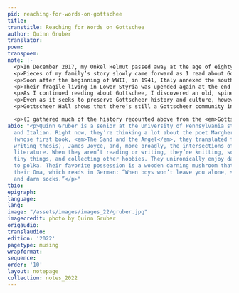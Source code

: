 ```yaml
---
pid: reaching-for-words-on-gottschee
title: 
transtitle: Reaching for Words on Gottschee
author: Quinn Gruber
translator: 
poem: 
transpoem: 
note: |-
  <p>In December 2017, my Onkel Helmut passed away at the age of eighty-four. He was stern, yet jovial, with a round and kind face. He, my Tante Resi, my sister, and I would often go on walks in the park in Queens and have simple lunches of hard-boiled eggs, ham, and bread. Occasionally, he taught me bits of German, like the slogan written on the thin yellow tag of a Steiff teddy bear: <em>Knopf im Ohr, “button in ear.”</em> After the funeral, we all went somberly to eat together at a place called Gottscheer Hall. My mother told my sister and I that Onkel Helmut, like the rest of my father’s side of the family, was from a place called Gottschee. Sitting in the car, trying to wrap my head around the pronunciation of the name, I reevaluated my family’s history. My father always told us that our family was from Germany. Stray German words flit through our conversations, like <em>schlafen</em> (“to sleep”) and <em>Schatz</em> (an endearment, literally “treasure”). Yet, my Oma and Auntie’s immigration papers list Yugoslavia and Austria-Hungary as their countries of origin. I always felt that I lacked some crucial piece of information that would bring all these scattered bits of history and culture together — Gottschee was that keystone.</p>
  <p>Pieces of my family’s story slowly came forward as I read about Gottschee’s history. Gottschee was a small region in present-day Kočevje, Slovenia, that Germanic farmers settled in the thirteenth century. Their language, Gottscheerisch, is a dialect of medieval German; Gottscheers, like my Onkel Helmut and my grandmother, could speak German, but a German speaker couldn’t understand Gottscheerisch. Gottscheers used German in business contexts and spoke Gottscheerisch at home, a linguistic island surrounded by Slovenian-speaking neighbors. This linguistic fluidity mirrors the confusion surrounding the Gottscheers’ identity, as clashing empires passed the county back and forth over the course of its history. Outside observers and Gottscheers themselves have identified Gottscheers as German, Austrian, Slavic, yet also as an entirely distinct people. I understand why my father never mentioned Gottschee — I don’t know how to talk about it without giving a history lesson. The most important part of this history begins in 1918, when Gottschee became a part of Yugoslavia after the fall of Austria-Hungary. Gottschee’s few colleges were closed, and Slovenian became the county’s only official language, although due to many children’s complete lack of understanding of Slovenian, public school instruction was eventually conducted half in German and half in Slovenian. Gottschee soon changed hands again, however, with much more severe consequences for its people.</p>
  <p>Soon after the beginning of WWII, in 1941, Italy annexed the southern part of Yugoslavia, which included Gottschee. My Tante Berta Kropf, who lived in Gottschee during the annexation, wrote that the Gottscheers received an ultimatum that they either needed to assimilate into Italy or move to Germany. Propaganda promising prosperity in Nazi Germany, some of it spread by Gottscheer leaders, and the threat of cultural erasure forced nearly all the Gottscheers to comply. They soon found, however, that they were not relocated to Germany, but to Lower Styria (near the current border of Croatia), into the homes of Slovenians who were taken to Nazi labor camps. They left the farms they had cultivated for centuries to find themselves forced into often-cramped conditions with little land. I’m sure that part of why my father never mentioned Gottschee is the Gottscheers’s role, although unwilling, in Nazi Germany’s atrocities against Slavs. I sit and wonder how many Gottscheers genuinely believed in Hitler’s Pan-Germanism, and how many simply followed their relatives and neighbors or felt that they had no choice but to leave. Yet the Nazi Party also banned the use of Gottscheerisch, seeking to fully Germanize the Gottscheers and to erase their culture.</p>
  <p>Their fragile living in Lower Styria was upended again at the end of WWII, when Nazi Germany was expelled from Yugoslavia. The Gottscheers had no right whatsoever to stay, but they were not allowed to return to their homes in Gottschee, as it became part of Yugoslavia. The Anti-Fascist Council for the Liberation of Yugoslavia (AVNOJ), led by Josip Broz Tito, held all ethnic Germans, including the Gottscheers, responsible for Nazi Germany’s crimes during the war. Gottscheerisch and German were banned permanently, replaced by Slovenian. In 1945, the Department for People’s Protection (OZNA) carried out a campaign to eradicate or evict ethnic Germans living in Yugoslavia. Thousands of Gottscheers and other ethnic Germans were held in the Sterntal concentration camp, located in present-day Kidričevo, Slovenia, where two to seven thousand people died. In addition, around eight to twelve thousand Gottscheers were stripped of their possessions and land and marched to Austria in August 1945. About three thousand people died on the march; those who survived were placed in overcrowded refugee camps in Austria. I wonder, too, what it must have felt like for the Gottscheers, most of whom wanted no affiliation with Germany whatsoever, to be forced to move, then to be treated brutally by the OZNA, only to be rejected as outsiders in Germany and Austria. Some Gottscheers remained in Gottschee — particularly those who had agreed to fight with the Yugoslavian partisans — some stayed in Austria, some went to Canada, but most immigrated to the United States. And even there, many Gottscheers were received with hostility; my grandmother, who was born in New York but spoke German as a first-generation Gottscheer American, was frequently called a Nazi by her classmates; meanwhile, her relatives were suffering because of Nazi Germany’s crimes.</p>
  <p>As I continued reading about Gottschee, I discovered an old, spineless book entitled <em>Gottscheer Gedenkbuch</em> (<em>Gottscheer Memorial-Book</em>) tucked away in the back corner of my family’s office. Its light blue cover, embossed with the city seal of Gottschee, was held on by the oldest-looking masking tape I’ve ever seen. On the title page, it reads: “Herausgegeben un mit dem Reingewinne dieses Buches dem in Not befindlichen Gottscheer Folk zu helfen.” “Published to help the Gottscheer people in need with the book’s net profit.” Many Gottscheers immigrated to Brooklyn and Queens or the Midwest at the turn of the twentieth century and established a variety of Gottscheer cultural associations to preserve a sense of community in the States. These Gottscheers, as a part of the Gottscheer Relief Association, wrote and sold the memorial-book to raise funds for the Gottscheer refugees after WWII; my Tante Kropf writes gratefully of the clothing and food her family received. I don’t know which of my relatives purchased this book — my father didn’t even know we owned it — but I can find many of my relatives’ names in the lists of hundreds of Gottscheers who settled in the United States. Written in German and English, it comprises writings on Gottschee, information on the various Gottscheer organizations in the United States, and advertisements for Gottscheer businesses. I’m still struck by how much care was put into compiling the book, which included even people’s old house numbers back in Gottschee, so you might recognize a neighbor even if you forgot their name.</p>
  <p>Even as it seeks to preserve Gottscheer history and culture, however, the <em>Gottscheer Memorial-Book</em> rings a sense of inevitable loss. In the words of John Kikel, a lawyer from Ridgewood, Queens, who led the Gottscheer Relief Association, Gottscheerisch “dies with the first generation.” The pressure to Americanize, to stop speaking your own language and celebrating your own culture, is difficult to resist, especially as new generations are born. But what happens to a language and a culture when a home country no longer exists to maintain it? When the Gottscheers immigrated to the States, they accepted that with the loss of their country came the loss of their language. My grandmother was the last person in my close family who spoke Gottscheerisch; she passed in April 2018, soon after my Onkel Helmut. I know that Americanization has significantly benefited my family. Whiteness, especially American whiteness, opens innumerable doors and protects me from facing opposition due to other facets of my identity. But I feel a deep grief when I think about the fate of Gottschee and Gottscheerisch. I had barely discovered my ancestry, only to find that my family’s language is nearly extinct. I still don’t know what to say to people when they ask me where my family is from. Do I explain? Do I call myself German, which is accurate and not at the same time? Is it even relevant to me, three generations removed from my great-grandparents who immigrated here? I remember once telling my Tante Resi that I wanted to learn German. She told me I didn’t have to, and though she didn’t say it, I heard the hidden meaning — you live in the United States. You only need English. Yet I feel like something’s missing; I reach for a language I need to speak but I will most likely never learn.</p>
  <p>Gottscheer Hall shows that there’s still a Gottscheer community in the United States, but most estimate that only one hundred Gottscheerisch speakers are still alive. I know that I will never learn to speak Gottscheerisch, no matter how much I wish I could go back in time and cajole my grandmother into teaching me. But I can learn from what others have written and record my own family’s stories. It is most likely too late to save Gottscheerisch outside of books, but it might not be too late for us to record, listen to, and learn from speakers of other minority languages. Colonialism, the pressure of assimilation, the ease of communication through digital media, and the growing dominance of English and a select few other languages all threaten the extinction of at least half the world’s languages by 2100, according to UNESCO. Entire cultures and histories live inside every language. Organizations like Wikitongues, the Endangered Languages Project, and language schools established by Native/Indigenous peoples and other minority language speakers are doing crucial work to keep endangered languages alive. As people living in an increasingly interwoven world, we must do what we can to carry our own histories and languages forward and to reckon with the pain, but also the comfort and joy, that they bring. That’s how we stay alive.</p>

  <p>(I gathered much of the history recounted above from the <em>Gottscheer Memorial-Book</em>, Tante Kropf’s account, “An Homage to the Quiet Heroes who were our Parents,” a 2015 Smithsonian article on Gottschee by Daniel Gross, and information on Gottschee from the Gottscheer Heritage and Genealogy Association and Gottscheer Hall. For a short overview of the Gottscheerisch language written in English, John Dyneley Prince, the ambassador to Yugoslavia at the time, wrote an article in 1931 called “The Gottschee Germans of Slovenia” that articulates many of the grammatical differences between Gottscheerisch and German. There are also many German-language resources on Gottschee available online.)</p>
abio: "<p>Quinn Gruber is a senior at the University of Pennsylvania studying English
  and Italian. Right now, they’re thinking a lot about the poet Margherita Guidacci
  (whose first book, <em>The Sand and the Angel</em>, they translated for their creative
  writing thesis), James Joyce, and, more broadly, the intersections of science and
  literature. When they aren’t reading or writing, they’re knitting, sculpting very
  tiny things, and collecting other hobbies. They unironically enjoy dancing and listening
  to polka. Their favorite possession is a wooden darning mushroom that belonged to
  their Oma, which reads in German: “When boys won’t leave you alone, stay at home
  and darn socks.”</p>"
tbio: 
epigraph: 
language: 
lang: 
image: "/assets/images/images_22/gruber.jpg"
imagecredit: photo by Quinn Gruber
origaudio: 
translaudio: 
edition: '2022'
pagetype: musing
wrapformat: 
sequence: 
order: '10'
layout: notepage
collection: notes_2022
---
```

